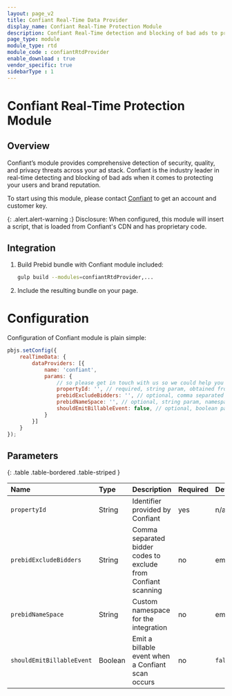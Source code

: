 ```yaml
---
layout: page_v2
title: Confiant Real-Time Data Provider
display_name: Confiant Real-Time Protection Module
description: Confiant Real-Time detection and blocking of bad ads to protect your users and brand reputation
page_type: module
module_type: rtd
module_code : confiantRtdProvider
enable_download : true
vendor_specific: true
sidebarType : 1
---
```


# Confiant Real-Time Protection Module

## Overview

Confiant’s module provides comprehensive detection of security, quality, and privacy threats across your ad stack.
Confiant is the industry leader in real-time detecting and blocking of bad ads when it comes to protecting your users and brand reputation.

To start using this module, please contact [Confiant](https://www.confiant.com/contact) to get an account and customer key.

{: .alert.alert-warning :}
Disclosure: When configured, this module will insert a script, that is loaded from Confiant's CDN and has proprietary code.

## Integration

1. Build Prebid bundle with Confiant module included:

    ```bash
    gulp build --modules=confiantRtdProvider,...
    ```

2. Include the resulting bundle on your page.

# Configuration

Configuration of Confiant module is plain simple:

```javascript
pbjs.setConfig({
    realTimeData: {
        dataProviders: [{
            name: 'confiant',
            params: {
                // so please get in touch with us so we could help you to set up the module with proper parameters
                propertyId: '', // required, string param, obtained from Confiant Inc.
                prebidExcludeBidders: '', // optional, comma separated list of bidders to exclude from Confiant's prebid.js integration
                prebidNameSpace: '', // optional, string param, namespace for prebid.js integration
                shouldEmitBillableEvent: false, // optional, boolean param, upon being set to true enables firing of the BillableEvent upon Confiant's impression scanning
            }
        }]
    }
});
```

## Parameters

{: .table .table-bordered .table-striped }

| Name | Type | Description | Required | Default |
| :--- | :--- | :--- | :--- | :--- |
| `propertyId` | String | Identifier provided by Confiant | yes | n/a |
| `prebidExcludeBidders` | String | Comma separated bidder codes to exclude from Confiant scanning | no | empty |
| `prebidNameSpace` | String | Custom namespace for the integration | no | empty |
| `shouldEmitBillableEvent` | Boolean | Emit a billable event when a Confiant scan occurs | no | `false` |
